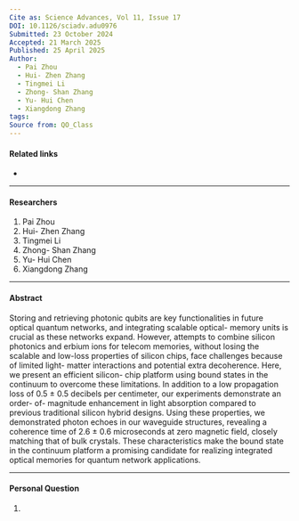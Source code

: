 ```yaml
---
Cite as: Science Advances, Vol 11, Issue 17
DOI: 10.1126/sciadv.adu0976
Submitted: 23 October 2024
Accepted: 21 March 2025
Published: 25 April 2025
Author:
  - Pai Zhou
  - Hui- Zhen Zhang
  - Tingmei Li
  - Zhong- Shan Zhang
  - Yu- Hui Chen
  - Xiangdong Zhang
tags: 
Source from: QO_Class
---
```

#### Related links
- 

---
#### Researchers
1. Pai Zhou
2.  Hui- Zhen Zhang
3.  Tingmei Li
4. Zhong- Shan Zhang
5.  Yu- Hui Chen
6. Xiangdong Zhang
---
#### Abstract

Storing and retrieving photonic qubits are key functionalities in future optical quantum networks, and integrating scalable optical- memory units is crucial as these networks expand. However, attempts to combine silicon photonics and erbium ions for telecom memories, without losing the scalable and low-loss properties of silicon chips, face challenges because of limited light- matter interactions and potential extra decoherence. Here, we present an efficient silicon- chip platform using bound states in the continuum to overcome these limitations. In addition to a low propagation loss of 0.5 ± 0.5 decibels per centimeter, our experiments demonstrate an order- of- magnitude enhancement in light absorption compared to previous traditional silicon hybrid designs. Using these properties, we demonstrated photon echoes in our waveguide structures, revealing a coherence time of 2.6 ± 0.6 microseconds at zero magnetic field, closely matching that of bulk crystals. These characteristics make the bound state in the continuum platform a promising candidate for realizing integrated optical memories for quantum network applications.

---
#### Personal Question
1. 